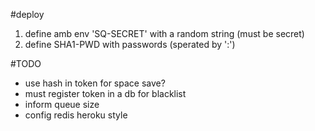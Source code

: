 #deploy

1. define amb env 'SQ-SECRET' with a random string (must be secret)  
2. define SHA1-PWD with passwords (sperated by ':')


#TODO
* use hash in token for space save?
* must register token in a db for blacklist
* inform queue size
* config redis heroku style